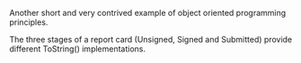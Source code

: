 Another short and very contrived example of object oriented programming principles.

The three stages of a report card (Unsigned, Signed and Submitted) provide different ToString() implementations.

